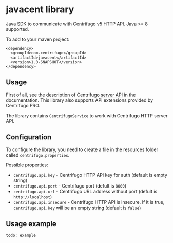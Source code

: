 # javacent library

Java SDK to communicate with Centrifugo v5 HTTP API. Java >= 8 supported.

To add to your maven project:
```
<dependency>
  <groupId>com.centrifugo</groupId>
  <artifactId>javacent</artifactId>
  <version>1.0-SNAPSHOT</version>
</dependency>
```

## Usage

First of all, see the description of Centrifugo [server API](https://centrifugal.dev/docs/server/server_api) in the documentation. This library also supports API extensions provided by Centrifugo PRO.

The library contains `CentrifugoService` to work with Centrifugo HTTP server API.

## Configuration

To configure the library, you need to create a file in the resources folder called `centrifugo.properties`.

Possible properties:
* `centrifugo.api.key` - Centrifugo HTTP API key for auth (default is empty string)
* `centrifugo.api.port` - Centrifugo port (defult is `8000`)
* `centrifugo.api.url` - Centrifugo URL address without port (defult is `http://localhost`)
* `centrifugo.api.insecure` - Centrifugo HTTP API is insecure. If it is true, `centrifugo.api.key` will be an empty string (default is `false`)

## Usage example

```
todo: example
```
